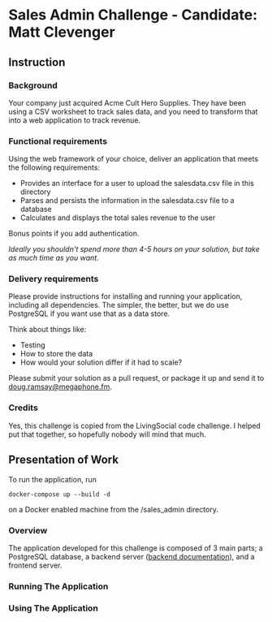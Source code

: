 
# Sales Admin Challenge - Candidate: Matt Clevenger

## Instruction

### Background

Your company just acquired Acme Cult Hero Supplies. They have been using a CSV worksheet to track sales data, and you need to transform that into a web application to track revenue.

### Functional requirements

Using the web framework of your choice, deliver an application that meets the following requirements:

* Provides an interface for a user to upload the salesdata.csv file in this directory
* Parses and persists the information in the salesdata.csv file to a database
* Calculates and displays the total sales revenue to the user

Bonus points if you add authentication.

_Ideally you shouldn't spend more than 4-5 hours on your solution, but take as much time as you want._

### Delivery requirements

Please provide instructions for installing and running your application, including all dependencies. The simpler, the better, but we do use PostgreSQL if you want use that as a data store.

Think about things like:

* Testing
* How to store the data
* How would your solution differ if it had to scale?

Please submit your solution as a pull request, or package it up and send it to doug.ramsay@megaphone.fm.

### Credits

Yes, this challenge is copied from the LivingSocial code challenge. I helped put that together, so hopefully nobody will mind that much.

## Presentation of Work

To run the application, run
```
docker-compose up --build -d
```
on a Docker enabled machine from the /sales_admin directory.

### Overview

The application developed for this challenge is composed of 3 main parts; a PostgreSQL database, a backend server ([backend documentation](backend/documentation/README.md)), and a frontend server.

### Running The Application

### Using The Application
